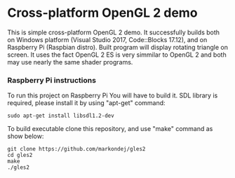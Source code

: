 # Cross-platform OpenGL 2 demo

This is simple cross-platform OpenGL 2 demo. It successfully builds both on Windows platform (Visual Studio 2017, Code::Blocks 17.12), and on Raspberry Pi (Raspbian distro).
Built program will display rotating triangle on screen. It uses the fact OpenGL 2 ES is very simmilar to OpenGL 2 and both may use nearly the same shader programs.

### Raspberry Pi instructions

To run this project on Raspberry Pi You will have to build it. SDL library is required, please install it by using "apt-get" command:
```
sudo apt-get install libsdl1.2-dev

```
To build executable clone this repository, and use "make" command as show below:
```
git clone https://github.com/markondej/gles2
cd gles2
make
./gles2
```
